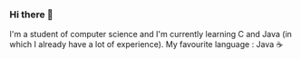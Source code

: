 ### Hi there 👋

I'm a student of computer science and I'm currently learning C and Java (in which I already have a lot of experience).
My favourite language : Java ☕
